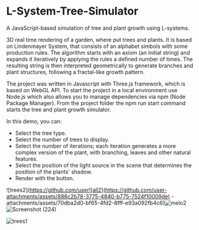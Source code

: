 # L-System-Tree-Simulator
A JavaScript-based simulation of tree and plant growth using L-systems.

3D real time rendering of a garden, where put trees and plants. It is based on Lindenmayer System, that consists of an alphabet simbols with some production rules. The algorithm starts with an axiom (an initial string) and expands it iteratively by applying the rules a defined number of times. The resulting string is then interpreted geometrically to generate branches and plant structures, following a fractal-like growth pattern.

The project was written in Javascript with Three.js framework, which is based on WebGL API.
To start the project in a local environment use Node.js which also allows you to manage dependencies via npm (Node Package Manager).
From the project folder the npm run start command starts the tree and plant growth simulator. 

In this demo, you can:

- Select the tree type.
- Select the number of trees to display.
- Select the number of iterations; each iteration generates a more complex version of the plant, with branching, leaves and other natural features. 
- Select the position of the light source in the scene that determines the position of the plants' shadow.
- Render with the button.

  
![trees2](https://github.com/user![all2](https://github.com/user-attachments/assets/888c2b78-3775-4840-b775-7524f10009de)
-attachments/assets/70dba2d0-bf65-4fd2-8fff-e93a092fb4c6)![melo2](https://github.com/user-attachments/assets/f565cd4b-a9d7-4403-a89b-5520a87f7e8e)
![Screenshot (224)](https://github.com/user-attachments/assets/659ae429-accf-49a5-af5a-ae1ff05328b0)

![trees1](https://github.com/user-attachments/assets/3ecf20f5-eddc-4e23-9454-a8214e9fa579)

